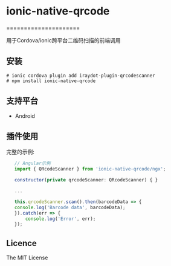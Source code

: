 # ionic-native-qrcode
=====================

用于Cordova/ionic跨平台二维码扫描的前端调用

## 安装

```
# ionic cordova plugin add iraydot-plugin-qrcodescanner
# npm install ionic-native-qrcode
```

## 支持平台

- Android

## 插件使用

 完整的示例:

 ```js
    // Angular示例
    import { QRcodeScanner } from 'ionic-native-qrcode/ngx';

    constructor(private qrcodeScanner: QRcodeScanner) { }

    ...

    this.qrcodeScanner.scan().then(barcodeData => {
    console.log('Barcode data', barcodeData);
    }).catch(err => {
        console.log('Error', err);
    });
 ```

 ## Licence ##

The MIT License